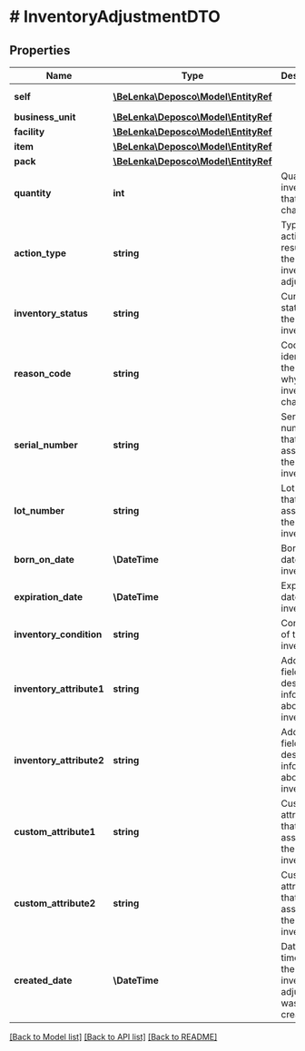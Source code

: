 # # InventoryAdjustmentDTO

## Properties

Name | Type | Description | Notes
------------ | ------------- | ------------- | -------------
**self** | [**\BeLenka\Deposco\Model\EntityRef**](EntityRef.md) |  | [optional] [readonly]
**business_unit** | [**\BeLenka\Deposco\Model\EntityRef**](EntityRef.md) |  |
**facility** | [**\BeLenka\Deposco\Model\EntityRef**](EntityRef.md) |  |
**item** | [**\BeLenka\Deposco\Model\EntityRef**](EntityRef.md) |  |
**pack** | [**\BeLenka\Deposco\Model\EntityRef**](EntityRef.md) |  |
**quantity** | **int** | Quantity of inventory that changed. |
**action_type** | **string** | Type of action that resulted in the inventory adjustment. |
**inventory_status** | **string** | Current status of the inventory. | [optional]
**reason_code** | **string** | Code that identifies the reason why the inventory changed. | [optional]
**serial_number** | **string** | Serial number that is assigned to the inventory. | [optional]
**lot_number** | **string** | Lot number that is assigned to the inventory. | [optional]
**born_on_date** | **\DateTime** | Born on date for the inventory. | [optional]
**expiration_date** | **\DateTime** | Expiration date for the inventory. | [optional]
**inventory_condition** | **string** | Condition of the inventory. | [optional]
**inventory_attribute1** | **string** | Additional field with descriptive information about the inventory. | [optional]
**inventory_attribute2** | **string** | Additional field with descriptive information about the inventory. | [optional]
**custom_attribute1** | **string** | Custom attribute that is assigned to the inventory. | [optional]
**custom_attribute2** | **string** | Custom attribute that is assigned to the inventory. | [optional]
**created_date** | **\DateTime** | Date and time that the inventory adjustment was created. | [optional] [readonly]

[[Back to Model list]](../../README.md#models) [[Back to API list]](../../README.md#endpoints) [[Back to README]](../../README.md)
